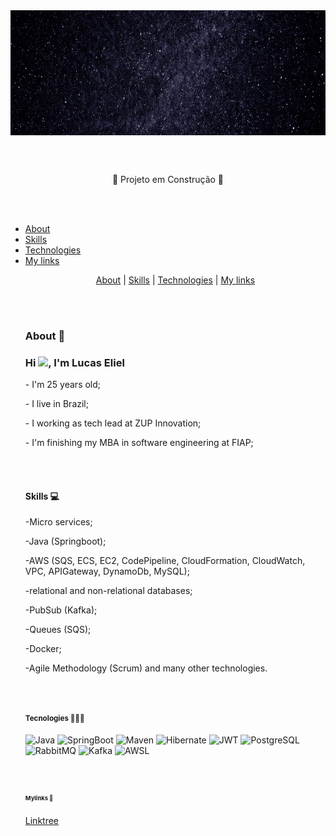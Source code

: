 
<img align="top" height="200em" src="Eliel.gif"/>

<br><br>

<p align="center">
🚧 Projeto em Construção 🚧

<br><br>
 
 <!DOCTYPE html>
 <html>
  <head>
   <meta charset="utf-8">
   <link rel="stylesheet" type="text/css" href="css/style.css">
   <meta name="viewport" content= "widh=device-width, initial-scale=1">
 <head>
  <body>
   
   <nav>
    <ul>
     <li><a href="#About">About</a></li>
     <li><a href="#Skills">Skills</a></li>
     <li><a href="#Technologies">Technologies</a></li>
     <li><a href="#My_links">My links</a></li>

<p align="center">
<a href="#About">About</a> |
<a href="#Skills">Skills</a> |
<a href="#Technologies">Technologies</a> |
<a href="#My_links">My links</a> 
 
<br><br>
 
<section class="anime" id="About">
 <p><h1 align="left">About 🧔</h1></p>


<p><h1 align="left">Hi <img src="https://raw.githubusercontent.com/kaueMarques/kaueMarques/master/hi.gif" width="30px">, I'm Lucas Eliel</h1></p>

<p align="left">
<p>- I'm 25 years old;</p>
<p>- I live in Brazil;</p>
<p>- I working as tech lead at ZUP Innovation;</p>
<p>- I'm finishing my MBA in software engineering at FIAP;</p>

<br><br>

<section class="anime" id="Skills">
 <p><h1 align="left">Skills 💻</h1></p>

<p>-Micro services;<p/>
<p>-Java (Springboot);
<p>-AWS (SQS, ECS, EC2, CodePipeline, CloudFormation, CloudWatch, VPC, APIGateway, DynamoDb, MySQL);</p>
<p>-relational and non-relational databases;
<p>-PubSub (Kafka);</p>
<p>-Queues (SQS);</p>
<p>-Docker;</p>
<p>-Agile Methodology (Scrum) and many other technologies.<p/>

<br><br>

<section class="anime" id="Tecnologies">
 <p><h1 align="left">Tecnologies 👨🏻‍💻</h1></p>

![Java](https://img.shields.io/badge/-Java-05122A?style=flat&logo=java)&nbsp;![SpringBoot](https://img.shields.io/badge/-SpringBoot-05122A?style=flat&logo=SpringBoot)&nbsp;![Maven](https://img.shields.io/badge/-Maven-05122A?style=flat&logo=Maven)&nbsp;![Hibernate](https://img.shields.io/badge/-Hibernate-05122A?style=flat&logo=Hibernate3&logoColor=1572B6)&nbsp;![JWT](https://img.shields.io/badge/-JWT-05122A?style=flat&logo=JWT)&nbsp;![PostgreSQL](https://img.shields.io/badge/-PostgreSQL-05122A?style=flat&logo=postgresql)&nbsp;![RabbitMQ](https://img.shields.io/badge/-RabbitMQ-05122A?style=flat&logo=RabbitMQ)&nbsp;![Kafka](https://img.shields.io/badge/-Kafka-05122A?style=flat&logo=Kafka)&nbsp;![AWSL](https://img.shields.io/badge/-AWS-05122A?style=flat&logo=aws)&nbsp;

<br><br>


<section class="anime" id="Mylinks">
 <p><h1 align="left">Mylinks 🔗</h1></p>

 
 <a href="https://linktr.ee/elieltech">Linktree</a>

<p align="left" style="background:blue">
 


<!--
**LucasEliel/LucasEliel** is a ✨ _special_ ✨ repository because its `README.md` (this file) appears on your GitHub profile.

